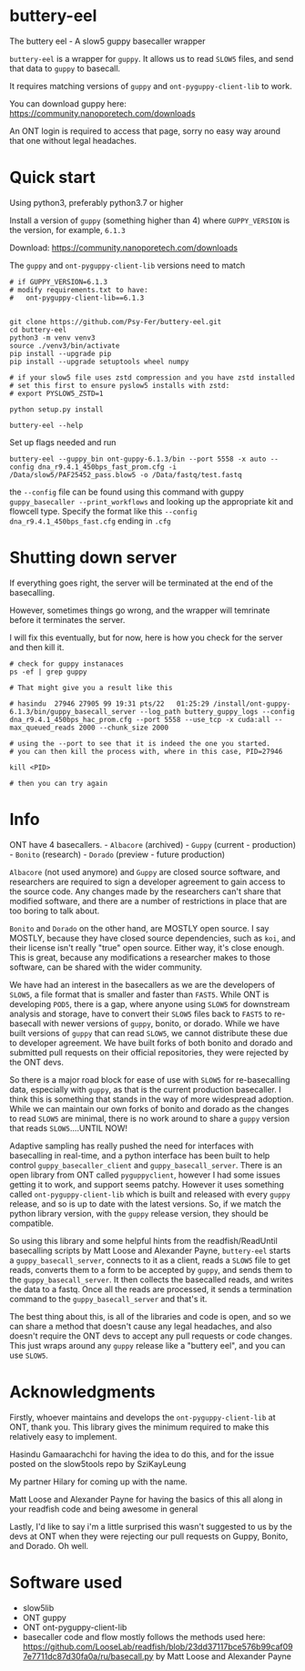 # buttery-eel
The buttery eel - A slow5 guppy basecaller wrapper

`buttery-eel` is a wrapper for `guppy`. It allows us to read `SLOW5` files, and send that data to `guppy` to basecall.

It requires matching versions of `guppy` and `ont-pyguppy-client-lib` to work.

You can download guppy here: https://community.nanoporetech.com/downloads

An ONT login is required to access that page, sorry no easy way around that one without legal headaches.


# Quick start

Using python3, preferably python3.7 or higher

Install a version of `guppy` (something higher than 4) where `GUPPY_VERSION` is the version, for example, `6.1.3`

Download: https://community.nanoporetech.com/downloads

The `guppy` and `ont-pyguppy-client-lib` versions need to match

    # if GUPPY_VERSION=6.1.3
    # modify requirements.txt to have:
    #   ont-pyguppy-client-lib==6.1.3


    git clone https://github.com/Psy-Fer/buttery-eel.git
    cd buttery-eel
    python3 -m venv venv3
    source ./venv3/bin/activate
    pip install --upgrade pip
    pip install --upgrade setuptools wheel numpy

    # if your slow5 file uses zstd compression and you have zstd installed
    # set this first to ensure pyslow5 installs with zstd:
    # export PYSLOW5_ZSTD=1

    python setup.py install

    buttery-eel --help


Set up flags needed and run

    buttery-eel --guppy_bin ont-guppy-6.1.3/bin --port 5558 -x auto --config dna_r9.4.1_450bps_fast_prom.cfg -i /Data/slow5/PAF25452_pass.blow5 -o /Data/fastq/test.fastq


the `--config` file can be found using this command with guppy `guppy_basecaller --print_workflows` and looking up the appropriate kit and flowcell type. Specify the format like this `--config dna_r9.4.1_450bps_fast.cfg` ending in `.cfg`


# Shutting down server

If everything goes right, the server will be terminated at the end of the basecalling.

However, sometimes things go wrong, and the wrapper will temrinate before it terminates the server.

I will fix this eventually, but for now, here is how you check for the server and then kill it.

    # check for guppy instanaces
    ps -ef | grep guppy

    # That might give you a result like this

    # hasindu  27946 27905 99 19:31 pts/22   01:25:29 /install/ont-guppy-6.1.3/bin/guppy_basecall_server --log_path buttery_guppy_logs --config dna_r9.4.1_450bps_hac_prom.cfg --port 5558 --use_tcp -x cuda:all --max_queued_reads 2000 --chunk_size 2000

    # using the --port to see that it is indeed the one you started.
    # you can then kill the process with, where in this case, PID=27946

    kill <PID>

    # then you can try again


# Info

ONT have 4 basecallers.
    - `Albacore` (archived)
    - `Guppy`    (current - production)
    - `Bonito`   (research)
    - `Dorado`   (preview - future production)

`Albacore` (not used anymore) and `Guppy` are closed source software, and researchers are required to sign a developer agreement to gain access to the source code. Any changes made by the researchers can't share that modified software, and there are a number of restrictions in place that are too boring to talk about.

`Bonito` and `Dorado` on the other hand, are MOSTLY open source. I say MOSTLY, because they have closed source dependencies, such as `koi`, and their license isn't really "true" open source. Either way, it's close enough. This is great, because any modifications a researcher makes to those software, can be shared with the wider community.

We have had an interest in the basecallers as we are the developers of `SLOW5`, a file format that is smaller and faster than `FAST5`. While ONT is developing `POD5`, there is a gap, where anyone using `SLOW5` for downstream analysis and storage, have to convert their `SLOW5` files back to `FAST5` to re-basecall with newer versions of `guppy`, bonito, or dorado. While we have built versions of `guppy` that can read `SLOW5`, we cannot distribute these due to developer agreement. We have built forks of both bonito and dorado and submitted pull requests on their official repositories, they were rejected by the ONT devs.

So there is a major road block for ease of use with `SLOW5` for re-basecalling data, especially with `guppy`, as that is the current production basecaller. I think this is something that stands in the way of more widespread adoption. While we can maintain our own forks of bonito and dorado as the changes to read `SLOW5` are minimal, there is no work around to share a `guppy` version that reads `SLOW5`....UNTIL NOW!

Adaptive sampling has really pushed the need for interfaces with basecalling in real-time, and a python interface has been built to help control `guppy_basecaller_client` and `guppy_basecall_server`. There is an open library from ONT called `pyguppyclient`, however I had some issues getting it to work, and support seems patchy. However it uses something called `ont-pyguppy-client-lib` which is built and released with every `guppy` release, and so is up to date with the latest versions. So, if we match the python library version, with the `guppy` release version, they should be compatible.

So using this library and some helpful hints from the readfish/ReadUntil basecalling scripts by Matt Loose and Alexander Payne, `buttery-eel` starts a `guppy_basecall_server`, connects to it as a client, reads a `SLOW5` file to get reads, converts them to a form to be accepted by `guppy`, and sends them to the `guppy_basecall_server`. It then collects the basecalled reads, and writes the data to a fastq. Once all the reads are processed, it sends a termination command to the `guppy_basecall_server` and that's it.

The best thing about this, is all of the libraries and code is open, and so we can share a method that doesn't cause any legal headaches, and also doesn't require the ONT devs to accept any pull requests or code changes. This just wraps around any `guppy` release like a "buttery eel", and you can use `SLOW5`.


# Acknowledgments

Firstly, whoever maintains and develops the `ont-pyguppy-client-lib` at ONT, thank you. This library gives the minimum required to make this relatively easy to implement.

Hasindu Gamaarachchi for having the idea to do this, and for the issue posted on the slow5tools repo by SziKayLeung

My partner Hilary for coming up with the name.

Matt Loose and Alexander Payne for having the basics of this all along in your readfish code and being awesome in general

Lastly, I'd like to say i'm a little surprised this wasn't suggested to us by the devs at ONT when they were rejecting our pull requests on Guppy, Bonito, and Dorado. Oh well.

# Software used
- slow5lib
- ONT guppy
- ONT ont-pyguppy-client-lib
- basecaller code and flow mostly follows the methods used here: https://github.com/LooseLab/readfish/blob/23dd37117bce576b99caf097e7711dc87d30fa0a/ru/basecall.py by Matt Loose and Alexander Payne
